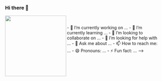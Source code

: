 ### Hi there 👋

<img align="left" height="200" src="https://media.giphy.com/media/ao9DUiTKH60XS/giphy.gif"/>
<br>

<p>- 🔭 I’m currently working on ...
- 🌱 I’m currently learning ...
- 👯 I’m looking to collaborate on ...
- 🤔 I’m looking for help with ...
- 💬 Ask me about ...
- 📫 How to reach me: ...
- 😄 Pronouns: ...
- ⚡ Fun fact: ...
  --></p>
